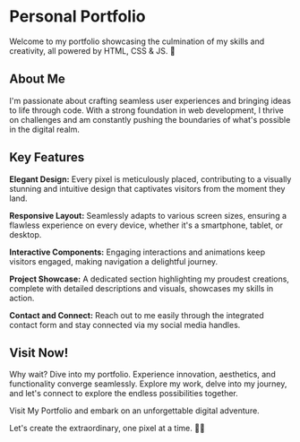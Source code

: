 # Personal Portfolio

Welcome to my  portfolio showcasing the culmination of my skills and creativity, all powered by HTML, CSS & JS. 🚀

## About Me
I'm passionate about crafting seamless user experiences and bringing ideas to life through code. With a strong foundation in web development, I thrive on challenges and am constantly pushing the boundaries of what's possible in the digital realm.

## Key Features
**Elegant Design:** Every pixel is meticulously placed, contributing to a visually stunning and intuitive design that captivates visitors from the moment they land.

**Responsive Layout:** Seamlessly adapts to various screen sizes, ensuring a flawless experience on every device, whether it's a smartphone, tablet, or desktop.

**Interactive Components:** Engaging interactions and animations keep visitors engaged, making navigation a delightful journey.

**Project Showcase:** A dedicated section highlighting my proudest creations, complete with detailed descriptions and visuals, showcases my skills in action.

**Contact and Connect:** Reach out to me easily through the integrated contact form and stay connected via my social media handles.

## Visit Now!
Why wait? Dive into my portfolio. Experience innovation, aesthetics, and functionality converge seamlessly. Explore my work, delve into my journey, and let's connect to explore the endless possibilities together.

Visit My Portfolio and embark on an unforgettable digital adventure.

Let's create the extraordinary, one pixel at a time. 🎨👾
